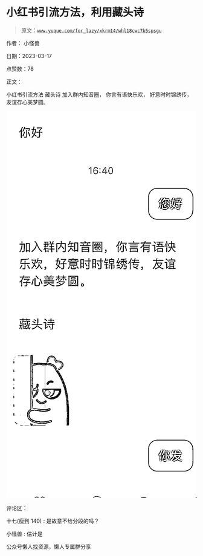 # 小红书引流方法，利用藏头诗

> 原文：[`www.yuque.com/for_lazy/xkrm14/whl18cwc7b5spsgu`](https://www.yuque.com/for_lazy/xkrm14/whl18cwc7b5spsgu)



作者： 小怪兽



日期：2023-03-17



点赞数：78



正文：



小红书引流方法 藏头诗 加入群内知音圈， 你言有语快乐欢， 好意时时锦绣传， 友谊存心美梦圆。



![](img/3b6208740f12dcb4032d5132b34f796b.png)  

评论区：



十七(瘦到 140) : 是故意不给分段的吗？



小怪兽 : 估计是



公众号懒人找资源，懒人专属群分享

</ne-p>